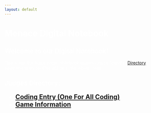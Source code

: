 ```yaml
---
layout: default
---
```


<link rel="icon" href="favicon.svg" sizes="any" type="image/svg+xml">

<h1> <span style="color:white">Menace Digital Notebook</span> </h1>
<body text="#ffffff" link="#ff0000" vlink="#ff0000" alink="#ff0000">
<h2 style="color:white"> Welcome to our Digital Notebook! </h2>
    <p> This is just the home page, Notebook entries can be found in <a href="Directory">Directory</a> page and team profiles will be in the About Page </p>

<h2 style="color:white">Judges Directory:
<ul>
    <li><a href="Entries/CodingEntry">Coding Entry (One For All Coding)</a></li>
    <li><a href="https://robotics.oavr.net/GameInfo">Game Information</a></li>
</ul>
